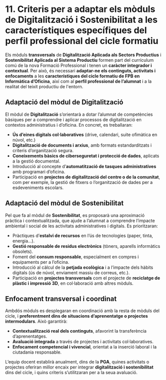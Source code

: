 
# 11. Criteris per a adaptar els mòduls de Digitalització i Sostenibilitat a les característiques específiques del perfil professional del cicle formatiu

Els mòduls **transversals** de **Digitalització Aplicada als Sectors Productius** i **Sostenibilitat Aplicada al Sistema Productiu** formen part del currículum comú de la nova Formació Professional i tenen un **caràcter integrador i contextual**. Per això, és necessari **adaptar-ne els continguts, activitats i enfocaments** a les **característiques del cicle formatiu de FPB en Informàtica d’Oficina**, així com al **perfil professional de l’alumnat** i a la realitat del teixit productiu de l'entorn.

## Adaptació del mòdul de Digitalització

El mòdul de **Digitalització** s’orientarà a dotar l’alumnat de competències bàsiques per a comprendre i aplicar processos de digitalització en contextos administratius i d’oficina. En concret, es treballaran:

- **Ús d’eines digitals col·laboratives** (drive, calendari, suite ofimàtica en núvol, etc.)
- **Digitalització de documents i arxius**, amb formats estandarditzats i criteris d’organització segura.
- **Coneixements bàsics de ciberseguretat i protecció de dades**, aplicats a la gestió documental.
- Introducció al concepte d’**automatització de tasques administratives** amb programari d’oficina.
- Participació en **projectes de digitalització del centre o de la comunitat**, com per exemple, la gestió de fitxers o l’organització de dades per a esdeveniments escolars.

## Adaptació del mòdul de Sostenibilitat

Pel que fa al mòdul de **Sostenibilitat**, es proposarà una aproximació pràctica i contextualitzada, que ajude a l’alumnat a comprendre l’impacte ambiental i social de les activitats administratives i digitals. Es prioritzaran:

- Pràctiques d’**estalvi de recursos** en l’ús de tecnologies (paper, tinta, energia...).
- **Gestió responsable de residus electrònics** (tòners, aparells informàtics obsolets).
- Foment del **consum responsable**, especialment en compres i equipaments per a l’oficina.
- Introducció al càlcul de la **petjada ecològica** i a l’impacte dels hàbits digitals (ús de núvol, enviament massiu de correus, etc.).
- Participació en **projectes transversals** com el projecte de **reciclatge de plàstic i impressió 3D**, en col·laboració amb altres mòduls.

## Enfocament transversal i coordinat

Ambdós mòduls es desplegaran en coordinació amb la resta de mòduls del cicle, i **preferentment dins de situacions d’aprenentatge o projectes intermodulars**. Això garantirà:

- **Contextualització real dels continguts**, afavorint la transferència d’aprenentatges.
- **Avaluació integrada** a través de projectes i activitats col·laboratives.
- **Enfocament competencial i vivencial**, orientat a la inserció laboral i la ciutadania responsable.

L’equip docent establirà anualment, dins de la **PGA**, quines activitats o projectes oferiran millor encaix per integrar **digitalització i sostenibilitat** dins del cicle, i quins criteris s’utilitzaran per a la seua avaluació.

<!-- 
El  sector  productiu  i  el  perfil  professional  determinen  necessitats  diferenciades  en relació amb els mòduls impartits.  
Els  mòduls  transversals,  per  la  seua  característica  especial,  han  de  participar  en  el desenrotllament de tots els mòduls d'un cicle formatiu, en este cas ens referirem als mòduls de Digitalització i Sostenibilitat. 

A l'abordar la Digitalització, l'equip educatiu ha d'establir els criteris que ajusten cada mòdul del cicle a: equipament informàtic, programari especialitzat i  connectivitat. Així com les iniciatives en matèria d'innovació educativa com la intel·ligència artificial,  la realitat  augmentada,  la  realitat  virtual,  etc.,  seguint  directrius  quant  a  protecció de dades i ciberseguretat. 

A l'abordar la sostenibilitat, l'equip educatiu ha d'establir els criteris que ajusten cada mòdul del cicle a normativa en matèria de residus, desplegament, recuperació, 
reciclatge, etc., així com càlcul de la petjada de carboni i de la petjada hídrica, seguint directrius dels informes de l'IPCC i de l'Oficina de Clima i Educació de la UE. 
-->

<!-- APARTAT ASSISTIT PER CHATGPT :-P -->



<!-- Això ja són continguts adaptats; més que aci, cabrien en la programació/Adaptació del mòdul de Digitalització:


#### **Continguts específics per DAM**

1. **Digitalització aplicada al desenvolupament d'aplicacions multiplataforma**:

   * Anàlisi de la **digitalització** en empreses mitjançant **ERP**, amb l'objectiu d'implementar solucions digitals per a la gestió integrada d'un negoci, i la seva **integració en el desenvolupament d'aplicacions multiplataforma**.
   * Implementació de solucions digitals que permetin a les empreses gestionar la seva producció, vendes, finances i altres àrees a través de plataformes digitals centralitzades.

2. **Tecnologies habilitadores en el desenvolupament de programari**:

   * **ERP i gestió empresarial**: Implementació d'ERP com a eina de transformació digital per a la **gestió de processos** i **informació** en temps real.
   * Aplicació de **tecnologies digitals habilitadores** com **Big Data**, **intel·ligència artificial** i **cloud computing** per millorar l'eficiència dels sistemes de gestió empresarial.

3. **Ciberseguretat en entorns digitals**:

   * Estratègies de **ciberseguretat** per a la protecció de les dades de les empreses en processos de **digitalització**, amb èmfasi en la **seguretat de les plataformes ERP** i les **aplicacions multiplataforma**.

4. **Projecte de transformació digital d'una empresa del sector**:

   * Desenvolupament d'un **projecte de digitalització** per a una empresa, mitjançant l'aplicació de **tecnologies digitals** com **ERP**, **sistemes cloud** i **analítica de dades**, amb la finalitat de millorar la gestió empresarial.

-->



<!-- Igual que en sostenibilitat... això per a la progamació del mòdul:

#### **Continguts específics per DAM**

1. **Aplicació dels ODS en el desenvolupament de programari**:

   * Els alumnes treballaran en **projectes que integrin els ODS**, com la creació de **solucions digitals que afavoreixin l'economia circular**, **el comerç just** i l'**accés a la informació** de manera sostenible.
   * **Economia col·laborativa**: Des de l'àmbit del **DAM**, es dissenyaran **aplicacions i plataformes digitals** que afavoreixin el **model d'economia col·laborativa**, on es promoguin pràctiques de **consum responsable** i **intercanvi de recursos** entre individus i empreses.

2. **Sostenibilitat digital i eficiència energètica**:

   * Aplicació de **principis de sostenibilitat** en el disseny d'aplicacions multiplataforma, amb especial atenció a la **gestió energètica** i l'**optimització dels recursos informàtics**.
   * S'estudiaran també les **estratègies per minimitzar el consum energètic** de les **infraestructures digitals**, tant a nivell de **servidors** com en **dispositius mòbils**.

3. **Propostes de projectes sostenibles a través de la digitalització**:

   * Els alumnes dissenyaran projectes que utilitzin la **tecnologia per afrontar els reptes socials i ambientals**, mitjançant **aplicacions de gestió de recursos**, **monitoratge ambiental** i **finançament digital** per a iniciatives sostenibles.
   * Aquests projectes poden incloure la **descarbonització** dels processos empresarials mitjançant la **digitalització dels processos** i la creació d'**aplicacions verdes** que promoguin el **consum responsable** i la **reducció de residus**.

4. **Sostenibilitat i responsabilitat social corporativa (RSC)**:

   * Integració de la **responsabilitat social corporativa (RSC)** i la **sostenibilitat empresarial** mitjançant el **disseny de programari** que afavoreixi la **gestió ètica de dades** i la **transparència en les operacions empresarials**.
   * Es promourà la creació de **solucions digitals responsables**, amb un enfocament en la **sostenibilitat econòmica i ambiental** de les organitzacions empresarials.

5. **Criteris de sostenibilitat en la digitalització**:

   * Aplicació dels **criteris ASG (ambientals, socials i de governança)** en el desenvolupament de **solucions digitals** per a empreses. Els alumnes aprendran a identificar quins **aspectes ASG** poden ser monitoritzats i gestionats a través de les **plataformes digitals** (com ERP, Big Data) per afavorir la **sostenibilitat** de les empreses.

-->
